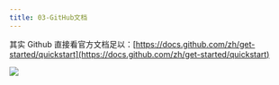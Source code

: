 ```yaml
---
title: 03-GitHub文档
---
```

其实 Github 直接看官方文档足以：[https://docs.github.com/zh/get-started/quickstart](https://docs.github.com/zh/get-started/quickstart)

![](https://javgo-images.oss-cn-beijing.aliyuncs.com/2023-10-04-015342.png)